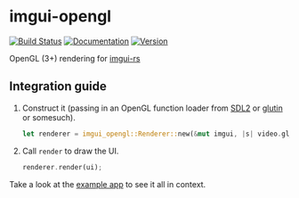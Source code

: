# imgui-opengl

[![Build Status](https://travis-ci.org/michaelfairley/rust-imgui-opengl-renderer.svg?branch=master)](https://travis-ci.org/michaelfairley/rust-imgui-opengl-renderer)
[![Documentation](https://docs.rs/imgui-opengl-renderer/badge.svg)](https://docs.rs/imgui-opengl-renderer)
[![Version](https://img.shields.io/crates/v/imgui-opengl-renderer.svg)](https://crates.io/crates/imgui-opengl-renderer)

OpenGL (3+) rendering for [imgui-rs](https://github.com/Gekkio/imgui-rs)

## Integration guide

1. Construct it (passing in an OpenGL function loader from [SDL2](https://github.com/Rust-SDL2/rust-sdl2) or [glutin](https://github.com/tomaka/glutin) or somesuch).
   ```rust
   let renderer = imgui_opengl::Renderer::new(&mut imgui, |s| video.gl_get_proc_address(s) as _);
   ```
2. Call `render` to draw the UI.
   ```rust
   renderer.render(ui);
   ```

Take a look at the [example app](https://github.com/michaelfairley/rust-imgui-sdl2/blob/master/examples/demo.rs) to see it all in context.
